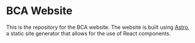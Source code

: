 # BCA Website

This is the repository for the BCA website. The website is built using [Astro](https://astro.build/), a static site generator that allows for the use of React components.
